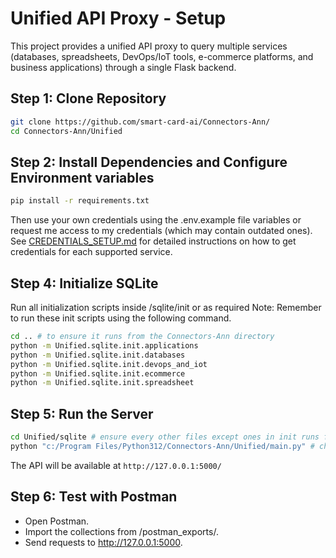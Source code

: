 # Unified API Proxy - Setup

This project provides a unified API proxy to query multiple services (databases, spreadsheets, DevOps/IoT tools, e-commerce platforms, and business applications) through a single Flask backend.

## Step 1: Clone Repository
```bash
git clone https://github.com/smart-card-ai/Connectors-Ann/
cd Connectors-Ann/Unified
```

## Step 2: Install Dependencies and Configure Environment variables
```bash
pip install -r requirements.txt
```
Then use your own credentials using the .env.example file variables or request me access to my credentials (which may contain outdated ones).
See [CREDENTIALS_SETUP.md](CREDENTIALS_SETUP.md) for detailed instructions on how to get credentials for each supported service.

## Step 4: Initialize SQLite
Run all initialization scripts inside /sqlite/init or as required 
Note: Remember to run these init scripts using the following command.
```bash
cd .. # to ensure it runs from the Connectors-Ann directory
python -m Unified.sqlite.init.applications
python -m Unified.sqlite.init.databases
python -m Unified.sqlite.init.devops_and_iot
python -m Unified.sqlite.init.ecommerce
python -m Unified.sqlite.init.spreadsheet
```

## Step 5: Run the Server
```bash
cd Unified/sqlite # ensure every other files except ones in init runs from this path
python "c:/Program Files/Python312/Connectors-Ann/Unified/main.py" # change according to your path
```
The API will be available at `http://127.0.0.1:5000/`

## Step 6: Test with Postman
- Open Postman.
- Import the collections from /postman_exports/.
- Send requests to http://127.0.0.1:5000.